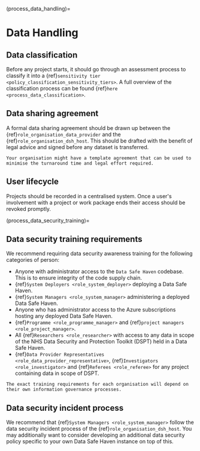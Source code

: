 (process_data_handling)=

# Data Handling

## Data classification

Before any project starts, it should go through an assessment process to classify it into a {ref}`sensitivity tier <policy_classification_sensitivity_tiers>`.
A full overview of the classification process can be found {ref}`here <process_data_classification>`.

## Data sharing agreement

A formal data sharing agreement should be drawn up between the {ref}`role_organisation_data_provider` and the {ref}`role_organisation_dsh_host`.
This should be drafted with the benefit of legal advice and signed before any dataset is transferred.

```{hint}
Your organisation might have a template agreement that can be used to minimise the turnaround time and legal effort required.
```

## User lifecycle

Projects should be recorded in a centralised system.
Once a user's involvement with a project or work package ends their access should be revoked promptly.

(process_data_security_training)=

## Data security training requirements

We recommend requiring data security awareness training for the following categories of person:

- Anyone with administrator access to the `Data Safe Haven` codebase. This is to ensure integrity of the code supply chain.
- {ref}`System Deployers <role_system_deployer>` deploying a Data Safe Haven.
- {ref}`System Managers <role_system_manager>` administering a deployed Data Safe Haven.
- Anyone who has administrator access to the Azure subscriptions hosting any deployed Data Safe Haven.
- {ref}`Programme <role_programme_manager>` and {ref}`project managers <role_project_manager>`.
- All {ref}`Researchers <role_researcher>` with access to any data in scope of the NHS Data Security and Protection Toolkit (DSPT) held in a Data Safe Haven.
- {ref}`Data Provider Representatives <role_data_provider_representative>`, {ref}`Investigators <role_investigator>` and {ref}`Referees <role_referee>` for any project containing data in scope of DSPT.

```{hint}
The exact training requirements for each organisation will depend on their own information governance processes. 
```

## Data security incident process

We recommend that {ref}`System Managers <role_system_manager>` follow the data security incident process of the {ref}`role_organisation_dsh_host`.
You may additionally want to consider developing an additional data security policy specific to your own Data Safe Haven instance on top of this.
